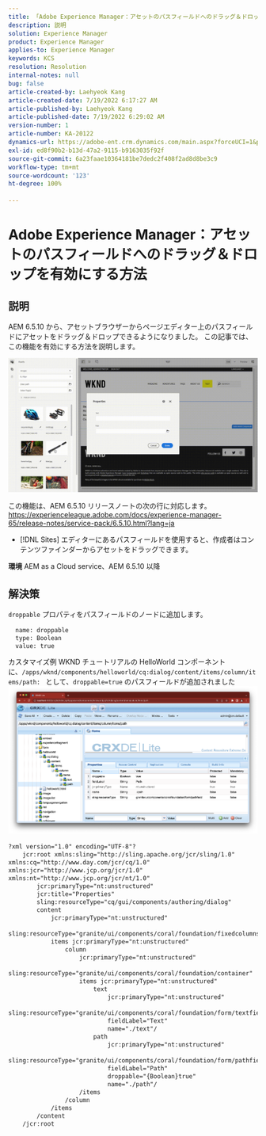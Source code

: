 ```yaml
---
title: 「Adobe Experience Manager：アセットのパスフィールドへのドラッグ＆ドロップを有効にする方法」
description: 説明
solution: Experience Manager
product: Experience Manager
applies-to: Experience Manager
keywords: KCS
resolution: Resolution
internal-notes: null
bug: false
article-created-by: Laehyeok Kang
article-created-date: 7/19/2022 6:17:27 AM
article-published-by: Laehyeok Kang
article-published-date: 7/19/2022 6:29:02 AM
version-number: 1
article-number: KA-20122
dynamics-url: https://adobe-ent.crm.dynamics.com/main.aspx?forceUCI=1&pagetype=entityrecord&etn=knowledgearticle&id=a9f6e173-2a07-ed11-82e4-00224808e483
exl-id: ed8f90b2-b13d-47a2-9115-b9163035f92f
source-git-commit: 6a23faae10364181be7dedc2f408f2ad8d8be3c9
workflow-type: tm+mt
source-wordcount: '123'
ht-degree: 100%

---
```


# Adobe Experience Manager：アセットのパスフィールドへのドラッグ＆ドロップを有効にする方法

## 説明


AEM 6.5.10 から、アセットブラウザーからページエディター上のパスフィールドにアセットをドラッグ＆ドロップできるようになりました。
この記事では、この機能を有効にする方法を説明します。

![](assets/___e3b9eeff-2b07-ed11-82e4-00224808e483___.gif)

この機能は、AEM 6.5.10 リリースノートの次の行に対応します。
https://experienceleague.adobe.com/docs/experience-manager-65/release-notes/service-pack/6.5.10.html?lang=ja

- [!DNL Sites] エディターにあるパスフィールドを使用すると、作成者はコンテンツファインダーからアセットをドラッグできます。


<b>環境</b>
AEM as a Cloud service、AEM 6.5.10 以降


## 解決策


`droppable` プロパティをパスフィールドのノードに追加します。

```
  name: droppable
  type: Boolean
  value: true
```

カスタマイズ例
WKND チュートリアルの HelloWorld コンポーネントに、`/apps/wknd/components/helloworld/cq:dialog/content/items/column/items/path: ` として、`droppable=true` のパスフィールドが追加されました
![](assets/6106400f-2b07-ed11-82e4-00224808e483.png)




```
?xml version="1.0" encoding="UTF-8"?
    jcr:root xmlns:sling="http://sling.apache.org/jcr/sling/1.0" xmlns:cq="http://www.day.com/jcr/cq/1.0" xmlns:jcr="http://www.jcp.org/jcr/1.0" xmlns:nt="http://www.jcp.org/jcr/nt/1.0"
        jcr:primaryType="nt:unstructured"
        jcr:title="Properties"
        sling:resourceType="cq/gui/components/authoring/dialog"
        content
            jcr:primaryType="nt:unstructured"
            sling:resourceType="granite/ui/components/coral/foundation/fixedcolumns"
            items jcr:primaryType="nt:unstructured"
                column
                    jcr:primaryType="nt:unstructured"
                    sling:resourceType="granite/ui/components/coral/foundation/container"
                    items jcr:primaryType="nt:unstructured"
                        text
                            jcr:primaryType="nt:unstructured"
                            sling:resourceType="granite/ui/components/coral/foundation/form/textfield"
                            fieldLabel="Text"
                            name="./text"/
                        path
                            jcr:primaryType="nt:unstructured"
                            sling:resourceType="granite/ui/components/coral/foundation/form/pathfield"
                            fieldLabel="Path"
                            droppable="{Boolean}true"
                            name="./path"/
                    /items
                /column
            /items
        /content
    /jcr:root
```
